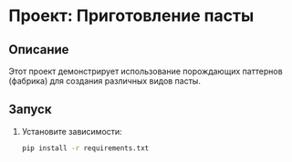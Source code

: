 # Проект: Приготовление пасты

## Описание
Этот проект демонстрирует использование порождающих паттернов (фабрика) для создания различных видов пасты.

## Запуск
1. Установите зависимости:
   ```bash
   pip install -r requirements.txt